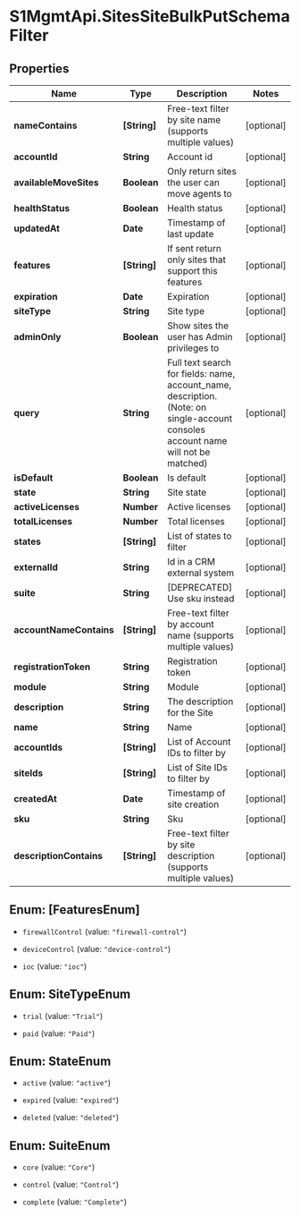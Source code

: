 # S1MgmtApi.SitesSiteBulkPutSchemaFilter

## Properties
Name | Type | Description | Notes
------------ | ------------- | ------------- | -------------
**nameContains** | **[String]** | Free-text filter by site name (supports multiple values) | [optional] 
**accountId** | **String** | Account id | [optional] 
**availableMoveSites** | **Boolean** | Only return sites the user can move agents to | [optional] 
**healthStatus** | **Boolean** | Health status | [optional] 
**updatedAt** | **Date** | Timestamp of last update | [optional] 
**features** | **[String]** | If sent return only sites that support this features | [optional] 
**expiration** | **Date** | Expiration | [optional] 
**siteType** | **String** | Site type | [optional] 
**adminOnly** | **Boolean** | Show sites the user has Admin privileges to | [optional] 
**query** | **String** | Full text search for fields: name, account_name, description. (Note: on single-account consoles account name will not be matched) | [optional] 
**isDefault** | **Boolean** | Is default | [optional] 
**state** | **String** | Site state | [optional] 
**activeLicenses** | **Number** | Active licenses | [optional] 
**totalLicenses** | **Number** | Total licenses | [optional] 
**states** | **[String]** | List of states to filter | [optional] 
**externalId** | **String** | Id in a CRM external system | [optional] 
**suite** | **String** | [DEPRECATED] Use sku instead | [optional] 
**accountNameContains** | **[String]** | Free-text filter by account name (supports multiple values) | [optional] 
**registrationToken** | **String** | Registration token | [optional] 
**module** | **String** | Module | [optional] 
**description** | **String** | The description for the Site | [optional] 
**name** | **String** | Name | [optional] 
**accountIds** | **[String]** | List of Account IDs to filter by | [optional] 
**siteIds** | **[String]** | List of Site IDs to filter by | [optional] 
**createdAt** | **Date** | Timestamp of site creation | [optional] 
**sku** | **String** | Sku | [optional] 
**descriptionContains** | **[String]** | Free-text filter by site description (supports multiple values) | [optional] 


<a name="[FeaturesEnum]"></a>
## Enum: [FeaturesEnum]


* `firewallControl` (value: `"firewall-control"`)

* `deviceControl` (value: `"device-control"`)

* `ioc` (value: `"ioc"`)




<a name="SiteTypeEnum"></a>
## Enum: SiteTypeEnum


* `trial` (value: `"Trial"`)

* `paid` (value: `"Paid"`)




<a name="StateEnum"></a>
## Enum: StateEnum


* `active` (value: `"active"`)

* `expired` (value: `"expired"`)

* `deleted` (value: `"deleted"`)




<a name="SuiteEnum"></a>
## Enum: SuiteEnum


* `core` (value: `"Core"`)

* `control` (value: `"Control"`)

* `complete` (value: `"Complete"`)




